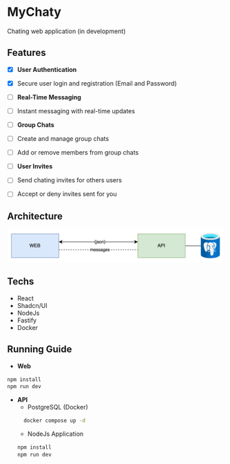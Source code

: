 # MyChaty

Chating web application (in development)

## Features 
- [x]  **User Authentication**
  - [x]  Secure user login and registration (Email and Password)

- [ ]  **Real-Time Messaging**
  - [ ]  Instant messaging with real-time updates

- [ ]  **Group Chats**
  - [ ]  Create and manage group chats
  - [ ]  Add or remove members from group chats

- [ ]  **User Invites**
  - [ ]  Send chating invites for others users
  - [ ]  Accept or deny invites sent for you

## Architecture
![system-architecture](./docs/system-architecture.jpeg)

## Techs
- React
- Shadcn/UI
- NodeJs
- Fastify
- Docker

## Running Guide

- **Web**
```bash
npm install
npm run dev
```

- **API**
  - PostgreSQL (Docker)
  ```bash
    docker compose up -d
  ```
  - NodeJs Application
  ```bash
  npm install
  npm run dev
  ```